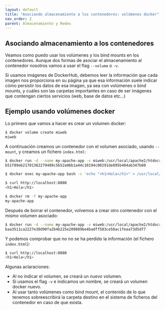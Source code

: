 ```yaml
---
layout: default
title: "Asociando almacenamiento a los contenedores: volúmenes docker"
nav_order: 2
parent: Almacenamiento y Redes
---
```


## Asociando almacenamiento a los contenedores

Veamos como puedo usar los volúmenes y los bind mounts en los contenedores. Aunque dos formas de asociar el almacenamiento al contenedor nosotros vamos a usar el flag `--volume` o `-v`.

Si usamos imágenes de DockerHub, debemos leer la información que cada imagen nos proporciona en su página ya que esa información suele indicar cómo persistir los datos de esa imagen, ya sea con volúmenes o bind mounts, y cuáles son las carpetas importantes en caso de ser imágenes que contengan ciertos servicios (web, base de datos etc...)

## Ejemplo usando volúmenes docker

Lo primero que vamos a hacer es crear un volumen docker:

```bash
$ docker volume create miweb
miweb
```

A continuación creamos un contenedor con el volumen asociado, usando `--mount`, y creamos un fichero `index.html`:

```bash
$ docker run -d --name my-apache-app -v miweb:/usr/local/apache2/htdocs -p 8080:80 httpd:2.4
b51f89eb21701362279489c5b52a06b1a44c10194c00291de895b404ab347b80

$ docker exec my-apache-app bash -c 'echo "<h1>Hola</h1>" > /usr/local/apache2/htdocs/index.html'

$ curl http://localhost:8080
<h1>Hola</h1>

$ docker rm -f my-apache-app 
my-apache-app
```

Después de borrar el contenedor, volvemos a crear otro contenedor con el mismo volumen asociado:

```bash
$ docker run -d --name my-apache-app -v miweb:/usr/local/apache2/htdocs -p 8080:80 httpd:2.4
baa3511ca2227e30d90fa2b4b225e209889be4badff583ce58ac1feaa73d5d77
```

Y podemos comprobar que no no se ha perdido la información (el fichero `index.html`):

```bash
$ curl http://localhost:8080
<h1>Hola</h1>
```

Algunas aclaraciones:

* Al no indicar el volumen, se creará un nuevo volumen.
* Si usamos el flag `-v` e indicamos un nombre, se creará un volumen docker nuevo.
* Al usar tanto volúmenes como bind mount, el contenido de lo que tenemos sobreescribirá la carpeta destino en el sistema de ficheros del contenedor en caso de que exista.


